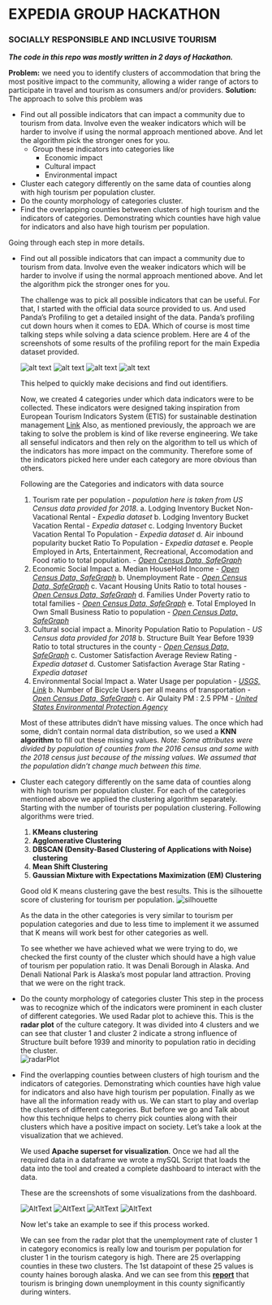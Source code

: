 # EXPEDIA GROUP HACKATHON
### SOCIALLY RESPONSIBLE AND INCLUSIVE TOURISM


***The code in this repo was mostly written in 2 days of Hackathon.*** 

**Problem:** 
we need you to identify clusters of accommodation that bring the most positive impact to the community, allowing a wider range of actors to participate in travel and tourism as consumers and/or providers.
**Solution:**
The approach to solve this problem was
* Find out all possible indicators that can impact a community due to tourism from data. Involve even the weaker indicators which will be harder to involve if using the normal approach mentioned above. And let the algorithm pick the stronger ones for you. 	
  * Group these indicators into categories like
    * Economic impact
    * Cultural impact
    * Environmental impact
* Cluster each category differently on the same data of counties along with high tourism per population cluster.
* Do the county morphology of categories cluster. 
* Find the overlapping counties between clusters of high tourism and the indicators of categories. Demonstrating which counties have high value for indicators and also have high tourism per population. 

Going through each step in more details. 
* Find out all possible indicators that can impact a community due to tourism from data. Involve even the weaker indicators which will be harder to involve if using the normal approach mentioned above. And let the algorithm pick the stronger ones for you.
  
  The challenge was to pick all possible indicators that can be useful. For that, I started with the official data source provided to us. And used Panda’s Profiling to get a detailed insight of the data. Panda’s profiling cut down hours when it comes to EDA. Which of course is most time talking steps while solving a data science problem. Here are 4 of the screenshots of some results of the profiling report for the main Expedia dataset provided. 

  ![alt text](https://github.com/vishalydv23/ExpediaHackathon/blob/master/data/ReadmeStore/pandasProfiling1.JPG "Pandas Profiling Example")
  ![alt text](https://github.com/vishalydv23/ExpediaHackathon/blob/master/data/ReadmeStore/pandasProfiling2.JPG "Pandas Profiling Example")
  ![alt text](https://github.com/vishalydv23/ExpediaHackathon/blob/master/data/ReadmeStore/pandasProfiling3.JPG "Pandas Profiling Example")
  ![alt text](https://github.com/vishalydv23/ExpediaHackathon/blob/master/data/ReadmeStore/pandasProfiling4.JPG "Pandas Profiling Example")

  This helped to quickly make decisions and find out identifiers.
  
  Now, we created 4 categories under which data indicators were to be collected. These indicators were designed taking inspiration from European Tourism Indicators System (ETIS) for sustainable destination management [Link](https://ec.europa.eu/growth/sectors/tourism/offer/sustainable/indicators_en)
  Also, as mentioned previously, the approach we are taking to solve the problem is kind of like reverse engineering. We take all senseful indicators and then rely on the algorithm to tell us which of the indicators has more impact on the community. Therefore some of the indicators picked here under each category are more obvious than others.
  
  Following are the Categories and indicators with data source
  1. Tourism rate per population - *population here is taken from US Census data provided for 2018*.
    a. Lodging Inventory Bucket Non-Vacational Rental - *Expedia dataset*
    b. Lodging Inventory Bucket Vacation Rental - *Expedia dataset*
    c. Lodging Inventory Bucket Vacation Rental To Population - *Expedia dataset*
    d. Air inbound popularity bucket Ratio To Population - *Expedia dataset*
    e. People Employed in Arts, Entertainment, Recreational, Accomodation and Food ratio to total population. - [*Open Census Data, SafeGraph*](https://www.safegraph.com/open-census-data)
  2. Economic Social Impact
    a.  Median HouseHold Income - [*Open Census Data, SafeGraph*](https://www.safegraph.com/open-census-data)
    b.  Unemployment Rate - [*Open Census Data, SafeGraph*](https://www.safegraph.com/open-census-data)
    c.  Vacant Housing Units Ratio to total houses - [*Open Census Data, SafeGraph*](https://www.safegraph.com/open-census-data)
    d. Families Under Poverty ratio to total families - [*Open Census Data, SafeGraph*](https://www.safegraph.com/open-census-data)
    e. Total Employed In Own Small Business Ratio to population - [*Open Census Data, SafeGraph*](https://www.safegraph.com/open-census-data)
  3. Cultural social impact
    a.  Minority Population Ratio to Population - *US Census data provided for 2018*
    b.  Structure Built Year Before 1939 Ratio to total structures in the county - [*Open Census Data, SafeGraph*](https://www.safegraph.com/open-census-data)
    c.  Customer Satisfaction Average Review Rating - *Expedia dataset*
    d.  Customer Satisfaction Average Star Rating - *Expedia dataset*
  4.  Environmental Social Impact
    a.  Water Usage per population - [*USGS, Link*](https://pubs.er.usgs.gov/publication/cir1441)
    b.  Number of Bicycle Users per all means of transportation - [*Open Census Data, SafeGraph*](https://www.safegraph.com/open-census-data)
    c.  Air Qulaity PM : 2.5 PPM - [*United States Environmental Protection Agency*](https://www.epa.gov/air-trends/air-quality-cities-and-counties)

  Most of these attributes didn’t have missing values. The once which had some, didn’t contain normal data distribution, so we used a **KNN algorithm** to fill out these missing values. 
  *Note: Some attributes were divided by population of counties from the 2016 census and some with the 2018 census just because of the missing values. We assumed that the population didn’t change much between this time.*
  
* Cluster each category differently on the same data of counties along with high tourism per population cluster.
  For each of the categories mentioned above we applied the clustering algorithm separately. Starting with the number of tourists per population clustering. Following algorithms were tried.
    1.  **KMeans clustering**
    2.  **Agglomerative Clustering**
    3.  **DBSCAN (Density-Based Clustering of Applications with Noise) clustering**
    4.  **Mean Shift Clustering**
    5.  **Gaussian Mixture with Expectations Maximization (EM) Clustering**
  
  Good old K means clustering gave the best results. This is the silhouette score of clustering for tourism per population. 
  ![silhouette](https://github.com/vishalydv23/ExpediaHackathon/blob/master/data/ReadmeStore/silhouette.JPG "silhouette score of clustering for tourism per population")

  As the data in the other categories is very similar to tourism per population categories and due to less time to implement it we assumed that K means will work best for other categories as well. 
  
  To see whether we have achieved what we were trying to do, we checked the first county of the cluster which should have a high value of tourism per population ratio. It was Denali Borough in Alaska. And Denali National Park is Alaska’s most popular land attraction. Proving that we were on the right track.

*  Do the county morphology of categories cluster
  This step in the process was to recognize which of the indicators were prominent in each cluster of different categories. We used Radar plot to achieve this. This is the **radar plot** of the culture category. It was divided into 4 clusters and we can see that cluster 1 and cluster 2 indicate a strong influence of Structure built before 1939 and minority to population ratio in deciding the cluster.   
  ![radarPlot](https://github.com/vishalydv23/ExpediaHackathon/blob/master/data/ReadmeStore/radarPlot.JPG "radar plot of the culture category")

*  Find the overlapping counties between clusters of high tourism and the indicators of categories. Demonstrating which counties have high value for indicators and also have high tourism per population.
  Finally as we have all the information ready with us. We can start to play and overlap the clusters of different categories. But before we go and Talk about how this technique helps to cherry pick counties along with their clusters which have a positive impact on society. Let’s take a look at the visualization that we achieved. 
  
    We used **Apache superset for visualization**. Once we had all the required data in a dataframe we wrote a mySQL Script that loads the data into the tool and created a complete dashboard to interact with the data. 

    These are the screenshots of  some visualizations from the dashboard.
    
    ![AltText](https://github.com/vishalydv23/ExpediaHackathon/blob/master/data/ReadmeStore/visualization1.JPG "Result Visualization")
    ![AltText](https://github.com/vishalydv23/ExpediaHackathon/blob/master/data/ReadmeStore/visualization2.JPG "Result Visualization")
    ![AltText](https://github.com/vishalydv23/ExpediaHackathon/blob/master/data/ReadmeStore/visualization3.JPG "Result Visualization")
    ![AltText](https://github.com/vishalydv23/ExpediaHackathon/blob/master/data/ReadmeStore/visualization4.JPG "Result Visualization")

    Now let's take an example to see if this process worked. 

    We can see from the radar plot that the unemployment rate of  cluster 1 in category economics is really low and tourism per population for cluster 1 in the tourism category is high. There are 25 overlapping counties in these two clusters. The 1st datapoint of these 25 values is county haines borough alaska. And we can see from this [**report**](https://www.hainesalaska.gov/sites/default/files/fileattachments/tourism/page/1424/haines_winter_visitor_study_revised.pdf) that tourism is bringing down unemployment in this county significantly during winters. 